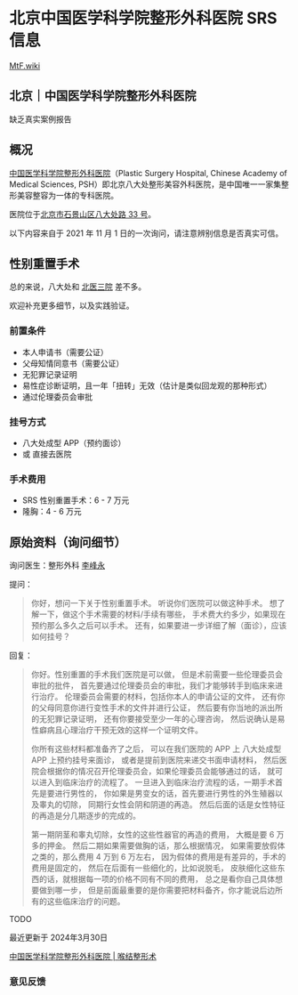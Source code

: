 # 北京中国医学科学院整形外科医院 SRS 信息

[MtF.wiki](/)

## 北京｜中国医学科学院整形外科医院

缺乏真实案例报告

## 概况

[中国医学科学院整形外科医院](http://www.zhengxing.com.cn)（Plastic Surgery Hospital, Chinese Academy of Medical Sciences, PSH）即北京八大处整形美容外科医院，是中国唯一一家集整形美容整容为一体的专科医院。

医院位于[北京市石景山区八大处路 33 号](https://amap.com/place/B000A8316D)。

以下内容来自于 2021 年 11 月 1 日的一次询问，请注意辨别信息是否真实可信。

## 性别重置手术

总的来说，八大处和 [北医三院](https://mtf.wiki/zh-cn/docs/hrt/puth/) 差不多。

欢迎补充更多细节，以及实践验证。

### 前置条件

-   本人申请书（需要公证）
-   父母知情同意书（需要公证）
-   无犯罪记录证明
-   易性症诊断证明，且一年「扭转」无效（估计是类似回龙观的那种形式）
-   通过伦理委员会审批

### 挂号方式

-   八大处成型 APP（预约面诊）
-   或 直接去医院

### 手术费用

-   SRS 性别重置手术：6 - 7 万元
-   隆胸：4 - 6 万元

## 原始资料（询问细节）

询问医生：整形外科 [李峰永](https://www.haodf.com/doctor/1205560473.html)

提问：

> 你好，想问一下关于性别重置手术。 听说你们医院可以做这种手术。 想了解一下，做这个手术需要的材料/手续有哪些， 手术费大约多少，如果现在预约那么多久之后可以手术。 还有，如果要进一步详细了解（面诊），应该如何挂号？

回复：

> 你好。性别重置的手术我们医院是可以做， 但是术前需要一些伦理委员会审批的批件， 首先要通过伦理委员会的审批，我们才能够转手到临床来进行治疗。 伦理委员会需要的材料，包括你本人的申请公证的文件， 还有你的父母同意你进行变性手术的文件并进行公证， 然后要有你当地的派出所的无犯罪记录证明， 还有你要接受至少一年的心理咨询， 然后说确认是易性癖病且心理治疗干预无效的这样一个证明文件。
> 
> 你所有这些材料都准备齐了之后， 可以在我们医院的 APP 上 八大处成型 APP 上预约挂号来面诊， 或者是提前到医院来递交书面申请材料， 然后医院会根据你的情况召开伦理委员会，如果伦理委员会能够通过的话， 就可以进入到临床治疗的流程了。 一旦进入到临床治疗流程的话，一期手术首先是要进行男性的， 你如果是男变女的话，首先要进行男性的外生殖器以及睾丸的切除， 同期行女性会阴和阴道的再造。 然后后面的话是女性特征的再造是分几期逐步的完成的。
> 
> 第一期阴茎和睾丸切除，女性的这些性器官的再造的费用， 大概是要 6 万多的押金。 然后二期如果需要做胸的话，那么根据情况， 如果需要放假体之类的，那么费用 4 万到 6 万左右， 因为假体的费用是有差异的，手术的费用是固定的， 然后在后面有一些细化的，比如说脱毛， 皮肤细化这些东西的话，就根据每一项的价格不同有不同的费用， 总之是看你自己具体想要做到哪一步， 但是前面最重要的是你需要把材料备齐，你才能说后边所有的这些临床治疗的问题。

TODO

最近更新于 2024年3月30日

[中国医学科学院整形外科医院 | 喉结整形术](https://mtf.wiki/zh-cn/docs/srs/china/psh/psh-tracheal-shave/)

### 意见反馈
